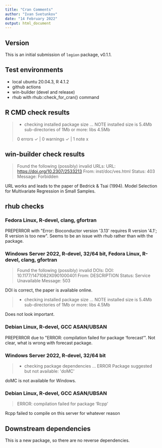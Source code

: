 ```yaml
---
title: "Cran Comments"
author: "Ivan Svetunkov"
date: "14 February 2022"
output: html_document
---
```

## Version
This is an initial submission of ``legion`` package, v0.1.1.


## Test environments
* local ubuntu 20.04.3, R 4.1.2
* github actions
* win-builder (devel and release)
* rhub with rhub::check_for_cran() command


## R CMD check results
>* checking installed package size ... NOTE
>  installed size is  5.4Mb
>  sub-directories of 1Mb or more:
>    libs   4.5Mb
>
> 0 errors ✓ | 0 warnings ✓ | 1 note x


## win-builder check results
>Found the following (possibly) invalid URLs:
>  URL: https://doi.org/10.2307/2533213
>    From: inst/doc/ves.html
>    Status: 403
>    Message: Forbidden

URL works and leads to the paper of Bedrick & Tsai (1994). Model Selection for Multivariate Regression in Small Samples.


## rhub checks
### Fedora Linux, R-devel, clang, gfortran
PREPERROR with "Error: Bioconductor version '3.13' requires R version '4.1'; R version is too new". Seems to be an issue with rhub rather than with the package.

### Windows Server 2022, R-devel, 32/64 bit, Fedora Linux, R-devel, clang, gfortran
>Found the following (possibly) invalid DOIs:
>  DOI: 10.1177/1471082X0901000401
>    From: DESCRIPTION
>    Status: Service Unavailable
>    Message: 503

DOI is correct, the paper is available online.

>* checking installed package size ... NOTE
>  installed size is  5.4Mb
>  sub-directories of 1Mb or more:
>    libs   4.5Mb

Does not look important.

### Debian Linux, R-devel, GCC ASAN/UBSAN
PREPERROR due to "ERROR: compilation failed for package ‘forecast‘". Not clear, what is wrong with forecast package.

### Windows Server 2022, R-devel, 32/64 bit
>* checking package dependencies ... ERROR
>Package suggested but not available: 'doMC'

doMC is not available for Windows.


### Debian Linux, R-devel, GCC ASAN/UBSAN
> ERROR: compilation failed for package ‘Rcpp’

Rcpp failed to compile on this server for whatever reason

## Downstream dependencies
This is a new package, so there are no reverse dependencies.
